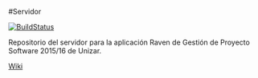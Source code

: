 #Servidor

[![BuildStatus](https://travis-ci.org/UNIZAR-30248-2015-Raven/Servidor.svg?branch=master)](https://travis-ci.org/UNIZAR-30248-2015-Raven/Servidor)

Repositorio del servidor para la aplicación Raven de Gestión de Proyecto Software 2015/16 de Unizar.

[Wiki](https://github.com/UNIZAR-30248-2015-Raven/Servidor/wiki)

